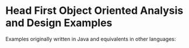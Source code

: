 # Head First Object Oriented Analysis and Design Examples

Examples originally written in Java and equivalents in other languages:
